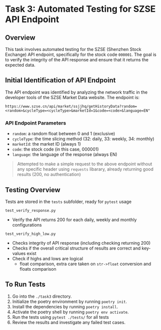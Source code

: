 # Task 3: Automated Testing for SZSE API Endpoint

## Overview

This task involves automated testing for the SZSE (Shenzhen Stock Exchange) API endpoint, specifically for the stock code `000001`. The goal is to verify the integrity of the API response and ensure that it returns the expected data.

## Initial Identification of API Endpoint

The API endpoint was identified by analyzing the network traffic in the developer tools of the SZSE Market Data website. The endpoint is:

```http
https://www.szse.cn/api/market/ssjjhq/getHistoryData?random=<random>&cycleType=<cycleType>&marketId=1&code=<code>&language=EN"
```

### API Endpoint Parameters
- `random`: a random float between 0 and 1 (exclusive)
- `cycleType`: the time slicing method (32: daily, 33: weekly, 34: monthly)
- `marketId`: the market ID (always 1)
- `code`: the stock code (in this case, 000001)
- `language`: the language of the response (always EN)


> Attempted to make a simple request to the above endpoint without any specific header using   `requests` libarary, already returning good results (200, no authentication)

## Testing Overview
Tests are stored in the `tests` subfolder, ready for `pytest` usage


`test_verify_response.py`
- Verify the API returns 200 for each daily, weekly and monthly configurations

`test_verify_high_low.py`
- Checks integrity of API response (including checking returning 200)
- Checks if the overall critical structure of results are correct and key-values exist
- Check if highs and lows are logical 
    - float comparison, extra care taken on `str->float` conversion and floats comparison

## To Run Tests

1. Go into the `./task3` directory.
2. Initialize the poetry environment by running `poetry init`.
3. Install the dependencies by running `poetry install`.
4. Activate the poetry shell by running `poetry env activate`.
5. Run the tests using `pytest ./tests/` for all tests
6. Review the results and investigate any failed test cases.